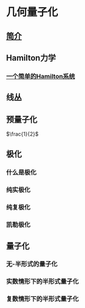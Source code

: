 # 几何量子化
## [简介](/geometry-quantization/introduction/Introduction.md)
## Hamilton力学
### [一个简单的Hamilton系统](/geometry-quantization/hamilton-mechanics/01.md)
## 线丛
## 预量子化
$\frac{1}{2}$
## 极化
### 什么是极化
### 纯实极化
### 纯复极化
### 凯勒极化
## 量子化
### 无-半形式的量子化
### 实数情形下的半形式量子化
### 复数情形下的半形式量子化
